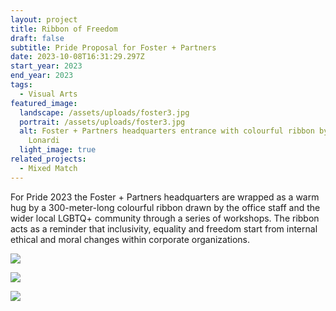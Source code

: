 ```yaml
---
layout: project
title: Ribbon of Freedom
draft: false
subtitle: Pride Proposal for Foster + Partners
date: 2023-10-08T16:31:29.297Z
start_year: 2023
end_year: 2023
tags:
  - Visual Arts
featured_image:
  landscape: /assets/uploads/foster3.jpg
  portrait: /assets/uploads/foster3.jpg
  alt: Foster + Partners headquarters entrance with colourful ribbon by Adalberto
    Lonardi
  light_image: true
related_projects:
  - Mixed Match
---
```

For Pride 2023 the Foster + Partners headquarters are wrapped as a warm hug by a 300-meter-long colourful ribbon drawn by the office staff and the wider local LGBTQ+ community through a series of workshops. The ribbon acts as a reminder that inclusivity, equality and freedom start from internal ethical and moral changes within corporate organizations.

![](/assets/uploads/foster1.jpg)

![](/assets/uploads/foster4.jpg)

![](/assets/uploads/foster2.jpg)